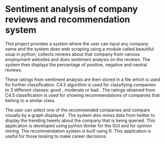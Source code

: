# Sentiment analysis of company reviews and recommendation system
This project provides a system where the user can input any company name and the system does web scraping using a module called beautiful soup in python, collects reviews about that company from various employment websites and does sentiment analysis on the reviews. The system then displays the percentage of positive, negative and neutral reviews.

These ratings from sentiment analysis are then stored in a file which is used for further classification. C4.5 algorithm is used for classifying companies to 3 different classes: good , moderate or bad . The ratings obtained from C4.5 classification is used for showing recommendations of companies that belong to a similar class.

The user can select one of the recommended companies and compare visually by a graph displayed . The system also mines data from twitter to display the trending tweets about the company that is being queried. This application is developed using python tkinter for the GUI and for opinion mining. The recommendation system is built using R. This application is useful for those looking to make career decisions. 
